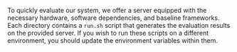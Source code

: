 To quickly evaluate our system, we offer a server equipped with the necessary hardware, software dependencies, and baseline frameworks. Each directory contains a `run.sh` script that generates the evaluation results on the provided server. If you wish to run these scripts on a different environment, you should update the environment variables within them.
